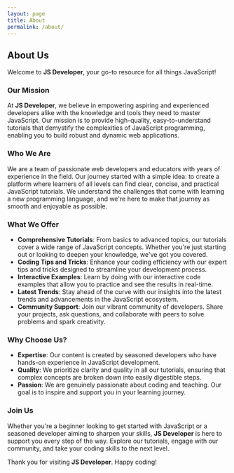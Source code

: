 ```yaml
---
layout: page
title: About
permalink: /about/
---
```


## About Us

Welcome to **JS Developer**, your go-to resource for all things JavaScript!

### Our Mission

At **JS Developer**, we believe in empowering aspiring and experienced developers alike with the knowledge and tools they need to master JavaScript. Our mission is to provide high-quality, easy-to-understand tutorials that demystify the complexities of JavaScript programming, enabling you to build robust and dynamic web applications.

### Who We Are

We are a team of passionate web developers and educators with years of experience in the field. Our journey started with a simple idea: to create a platform where learners of all levels can find clear, concise, and practical JavaScript tutorials. We understand the challenges that come with learning a new programming language, and we're here to make that journey as smooth and enjoyable as possible.

### What We Offer

- **Comprehensive Tutorials**: From basics to advanced topics, our tutorials cover a wide range of JavaScript concepts. Whether you're just starting out or looking to deepen your knowledge, we've got you covered.
- **Coding Tips and Tricks**: Enhance your coding efficiency with our expert tips and tricks designed to streamline your development process.
- **Interactive Examples**: Learn by doing with our interactive code examples that allow you to practice and see the results in real-time.
- **Latest Trends**: Stay ahead of the curve with our insights into the latest trends and advancements in the JavaScript ecosystem.
- **Community Support**: Join our vibrant community of developers. Share your projects, ask questions, and collaborate with peers to solve problems and spark creativity.

### Why Choose Us?

- **Expertise**: Our content is created by seasoned developers who have hands-on experience in JavaScript development.
- **Quality**: We prioritize clarity and quality in all our tutorials, ensuring that complex concepts are broken down into easily digestible steps.
- **Passion**: We are genuinely passionate about coding and teaching. Our goal is to inspire and support you in your learning journey.

### Join Us

Whether you're a beginner looking to get started with JavaScript or a seasoned developer aiming to sharpen your skills, **JS Developer** is here to support you every step of the way. Explore our tutorials, engage with our community, and take your coding skills to the next level.

Thank you for visiting **JS Developer**. Happy coding!
